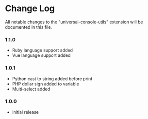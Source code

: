 # Change Log

All notable changes to the "universal-console-utils" extension will be documented in this file.

### 1.1.0

- Ruby language support added
- Vue language support added

### 1.0.1

- Python cast to string added before print
- PHP dollar sign added to variable
- Multi-select added

### 1.0.0

- Initial release
